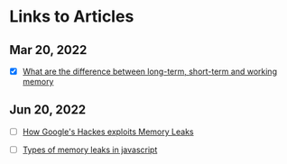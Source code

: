 # Links to Articles

## Mar 20, 2022

- [X] [What are the difference between long-term, short-term and working memory](https://www.ncbi.nlm.nih.gov/pmc/articles/PMC2657600/)

## Jun 20, 2022

- [ ] [How Google's Hackes exploits Memory Leaks](https://www.wired.com/2015/03/google-hack-dram-memory-electric-leaks/)
- [ ] [Types of memory leaks in javascript](https://auth0.com/blog/four-types-of-leaks-in-your-javascript-code-and-how-to-get-rid-of-them/)

